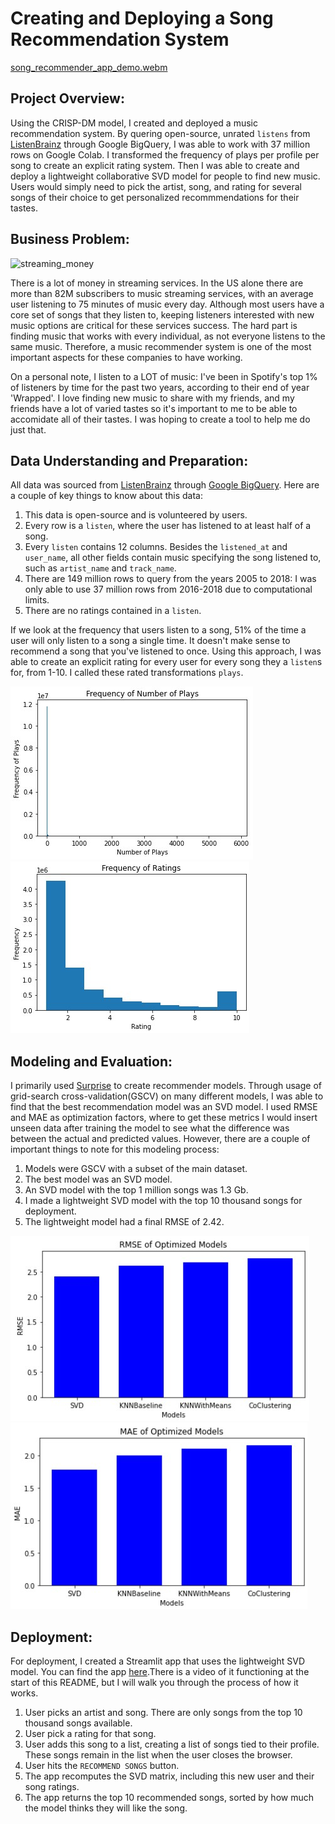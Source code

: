 # Creating and Deploying a Song Recommendation System

[song_recommender_app_demo.webm](https://user-images.githubusercontent.com/108199202/194585900-89e964ff-988a-4be5-90a2-6b7604e14449.webm)

## Project Overview:
Using the CRISP-DM model, I created and deployed a music recommendation system. By quering open-source, unrated `listens` from [ListenBrainz](https://listenbrainz.org/) through Google BigQuery, I was able to work with 37 million rows on Google Colab. I transformed the frequency of plays per profile per song to create an explicit rating system. Then I was able to create and deploy a lightweight collaborative SVD model for people to find new music. Users would simply need to pick the artist, song, and rating for several songs of their choice to get personalized recommmendations for their tastes.

## Business Problem:
![streaming_money](https://www.garyfox.co/wp-content/uploads/2019/12/music-streaming-makes-money.png.webp)

There is a lot of money in streaming services. In the US alone there are more than 82M subscribers to music streaming services, with an average user listening to 75 minutes of music every day. Although most users have a core set of songs that they listen to, keeping listeners interested with new music options are critical for these services success. The hard part is finding music that works with every individual, as not everyone listens to the same music. Therefore, a music recommender system is one of the most important aspects for these companies to have working.

On a personal note, I listen to a LOT of music: I've been in Spotify's top 1% of listeners by time for the past two years, according to their end of year 'Wrapped'. I love finding new music to share with my friends, and my friends have a lot of varied tastes so it's important to me to be able to accomidate all of their tastes. I was hoping to create a tool to help me do just that.

## Data Understanding and Preparation:
All data was sourced from [ListenBrainz](https://listenbrainz.org/) through [Google BigQuery](https://console.cloud.google.com/marketplace/product/metabrainz/listenbrainz?project=listenbrainzrecommender). Here are a couple of key things to know about this data:
1. This data is open-source and is volunteered by users.
2. Every row is a `listen`, where the user has listened to at least half of a song.
3. Every `listen` contains 12 columns. Besides the `listened_at` and `user_name`, all other fields contain music specifying the song listened to, such as `artist_name` and `track_name`.
4. There are 149 million rows to query from the years 2005 to 2018: I was only able to use 37 million rows from 2016-2018 due to computational limits.
5. There are no ratings contained in a `listen`.

If we look at the frequency that users listen to a song, 51% of the time a user will only listen to a song a single time. It doesn't make sense to recommend a song that you've listened to once. Using this approach, I was able to create an explicit rating for every user for every song they a `listen`s for, from 1-10. I called these rated transformations `plays`.

![listen_distribution](./Graphs/frequency_plays.jpg)
![play_distribution](./Graphs/frequency_plays_engineered.jpg)

## Modeling and Evaluation:
I primarily used [Surprise](https://surprise.readthedocs.io/en/stable/index.html) to create recommender models. Through usage of grid-search cross-validation(GSCV) on many different models, I was able to find that the best recommendation model was an SVD model. I used RMSE and MAE as optimization factors, where to get these metrics I would insert unseen data after training the model to see what the difference was between the actual and predicted values. However, there are a couple of important things to note for this modeling process:
1. Models were GSCV with a subset of the main dataset.
2. The best model was an SVD model.
3. An SVD model with the top 1 million songs was 1.3 Gb.
4. I made a lightweight SVD model with the top 10 thousand songs for deployment.
5. The lightweight model had a final RMSE of 2.42.

![RMSE_GSCV](./Graphs/RMSE_GSCV.jpg)
![MAE_GSCV](./Graphs/MAE_GSCV.jpg)

## Deployment:
For deployment, I created a Streamlit app that uses the lightweight SVD model. You can find the app [here](https://mitchallison2-song-recommender-streamlitapp-tnfjie.streamlitapp.com/).There is a video of it functioning at the start of this README, but I will walk you through the process of how it works.
1. User picks an artist and song. There are only songs from the top 10 thousand songs available.
2. User pick a rating for that song.
3. User adds this song to a list, creating a list of songs tied to their profile. These songs remain in the list when the user closes the browser.
4. User hits the `RECOMMEND SONGS` button.
5. The app recomputes the SVD matrix, including this new user and their song ratings.
6. The app returns the top 10 recommended songs, sorted by how much the model thinks they will like the song.
